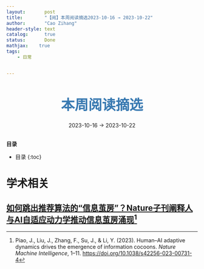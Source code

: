 ```yaml
---
layout:       post
title:        "【阅】本周阅读摘选2023-10-16 → 2023-10-22"
author:       "Cao Zihang"
header-style: text
catalog:      true
status:		  Done
mathjax: 	true
tags:
    - 日常


---
```


<center style="margin-bottom: 20px; margin-top: 50px"><font color="#3879B1" style="line-height: 1.4;font-weight: 700;font-size: 36px;box-sizing: border-box; ">本周阅读摘选</font></center>

<center style=" margin-bottom: 30px;">2023-10-16 → 2023-10-22</center>

<font style="font-weight: bold;">目录</font>

* 目录
{:toc}

# 学术相关

## [如何跳出推荐算法的“信息茧房”？Nature子刊阐释人与AI自适应动力学推动信息茧房涌现](https://mp.weixin.qq.com/s/rT0Ocn0OB54Bgcdj6FwFpA)[^1]



[^1]:Piao, J., Liu, J., Zhang, F., Su, J., & Li, Y. (2023). Human–AI adaptive dynamics drives the emergence of information cocoons. *Nature Machine Intelligence*, 1–11. https://doi.org/10.1038/s42256-023-00731-4
